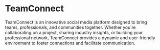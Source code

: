 # TeamConnect

TeamConnect is an innovative social media platform designed to bring teams, professionals, and communities together. Whether you're collaborating on a project, sharing industry insights, or building your professional network, TeamConnect provides a dynamic and user-friendly environment to foster connections and facilitate communication.



